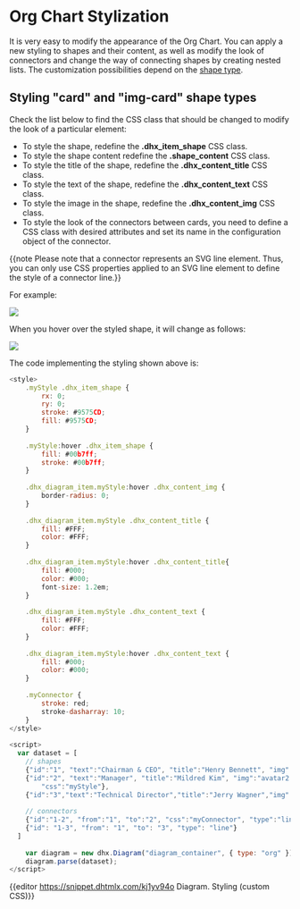 Org Chart Stylization
=======================

It is very easy to modify the appearance of the Org Chart. You can apply a new styling to shapes and their content, as well as modify the look of connectors and change the way of connecting shapes by creating nested lists.
The customization possibilities depend on the [shape type](orgchart_guides/orgchart_shapes_types.md#shapestypes). 

Styling "card" and "img-card" shape types
----------------

Check the list below to find the CSS class that should be changed to modify the look of a particular element:

- To style the shape, redefine the **.dhx_item_shape** CSS class.
- To style the shape content redefine the **.shape_content** CSS class.
- To style the title of the shape, redefine the **.dhx_content_title** CSS class.
- To style the text of the shape, redefine the **.dhx_content_text** CSS class. 
- To style the image in the shape, redefine the **.dhx_content_img** CSS class. 
- To style the look of the connectors between cards, you need to define a CSS class with desired attributes and set its name in the configuration object of the connector. 

{{note Please note that a connector represents an SVG line element. Thus, you can only use CSS properties applied to an SVG line element to define the style of a connector line.}}

For example:

<img src="styling_orgchart.png">

When you hover over the styled shape, it will change as follows:

<img src="styling_orgchart2.png">

The code implementing the styling shown above is: 

~~~js
<style>
	.myStyle .dhx_item_shape {
    	rx: 0;
    	ry: 0;
    	stroke: #9575CD;
    	fill: #9575CD;
    }
    
    .myStyle:hover .dhx_item_shape {
    	fill: #00b7ff;
    	stroke: #00b7ff;
    }
    
    .dhx_diagram_item.myStyle:hover .dhx_content_img {
    	border-radius: 0;
    }
    
    .dhx_diagram_item.myStyle .dhx_content_title {
    	fill: #FFF;
    	color: #FFF;
    }
    
    .dhx_diagram_item.myStyle:hover .dhx_content_title{
    	fill: #000;
    	color: #000;
    	font-size: 1.2em;
    }
    
    .dhx_diagram_item.myStyle .dhx_content_text {
    	fill: #FFF;
    	color: #FFF;
    }
    
    .dhx_diagram_item.myStyle:hover .dhx_content_text {
    	fill: #000;
    	color: #000;
    }
    
    .myConnector {
    	stroke: red;
    	stroke-dasharray: 10;
    }
</style>
    
<script>
  var dataset = [
 	// shapes
 	{"id":"1", "text":"Chairman & CEO", "title":"Henry Bennett", "img":"avatar1.png"},
 	{"id":"2", "text":"Manager", "title":"Mildred Kim", "img":"avatar2.png", 
    	"css":"myStyle"},
 	{"id":"3","text":"Technical Director","title":"Jerry Wagner","img":"avatar3.png"},
        
 	// connectors
 	{"id":"1-2", "from":"1", "to":"2", "css":"myConnector", "type":"line"},
 	{"id": "1-3", "from": "1", "to": "3", "type": "line"}
  ]    
	
	var diagram = new dhx.Diagram("diagram_container", { type: "org" });
	diagram.parse(dataset);
</script>
~~~

{{editor	https://snippet.dhtmlx.com/kj1yv94o	Diagram. Styling (custom CSS)}}


